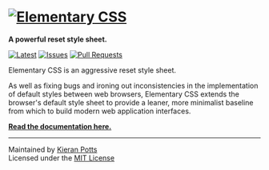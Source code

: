 # [![Elementary CSS](https://cdn.rawgit.com/kieranpotts/elementary/8bb0723a9933d5ec7e4132f29f7b25231ee082ae/dist/elementarycss.255x40.svg)](https://www.elementarycss.com/)
**A powerful reset style sheet.**

[![Latest](https://img.shields.io/github/release/kieranpotts/elementary.svg?style=for-the-badge&label=Latest&colorA=777777&colorB=bbbbbb&maxAge=3600)](https://github.com/kieranpotts/elementary/releases)
[![Issues](https://img.shields.io/github/issues/kieranpotts/elementary.svg?style=for-the-badge&label=Issues&colorA=777777&colorB=bbbbbb&maxAge=3600)](https://github.com/kieranpotts/elementary/issues)
[![Pull Requests](https://img.shields.io/github/issues-pr/kieranpotts/elementary.svg?style=for-the-badge&label=Pull%20Requests&colorA=777777&colorB=bbbbbb&maxAge=3600)](https://github.com/kieranpotts/elementary/pulls)

Elementary CSS is an aggressive reset style sheet.

As well as fixing bugs and ironing out inconsistencies in the implementation of default styles between web browsers, Elementary CSS extends the browser's default style sheet to provide a leaner, more minimalist baseline from which to build modern web application interfaces.

**[Read the documentation here.](docs/en/index.md)**

---

Maintained by [Kieran Potts](https://www.kieranpotts.com/) \
Licensed under the [MIT License](LICENSE.txt)


